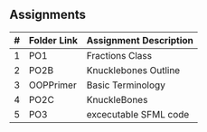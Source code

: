 ## Assignments

|  #  | Folder Link | Assignment Description |
| :-: | ----------- | ---------------------- |
|  1  | PO1      | Fractions Class           |
|  2  | PO2B     | Knucklebones Outline      |
|  3  | OOPPrimer| Basic Terminology         |
|  4  | PO2C     | KnuckleBones
|  5  | PO3      | excecutable SFML code
